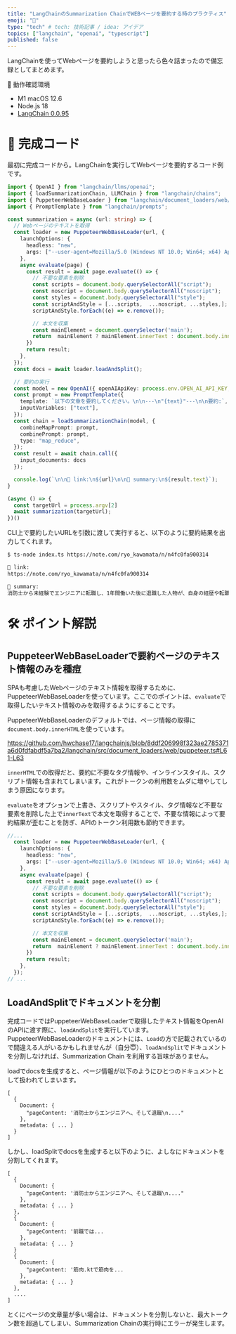```yaml
---
title: "LangChainのSummarization ChainでWEBページを要約する時のプラクティス"
emoji: "🦜"
type: "tech" # tech: 技術記事 / idea: アイデア
topics: ["langchain", "openai", "typescript"]
published: false
---
```


LangChainを使ってWebページを要約しようと思ったら色々詰まったので備忘録としてまとめます。

📝 動作確認環境
- M1 macOS 12.6
- Node.js 18
- [LangChain 0.0.95](https://www.npmjs.com/package/langchain/v/0.0.95)

# 🚀 完成コード

最初に完成コードから。LangChainを実行してWebページを要約するコード例です。

```ts
import { OpenAI } from "langchain/llms/openai";
import { loadSummarizationChain, LLMChain } from "langchain/chains";
import { PuppeteerWebBaseLoader } from "langchain/document_loaders/web/puppeteer";
import { PromptTemplate } from "langchain/prompts";

const summarization = async (url: string) => {
  // Webページのテキストを取得
  const loader = new PuppeteerWebBaseLoader(url, {
    launchOptions: {
      headless: "new",
      args: ["--user-agent=Mozilla/5.0 (Windows NT 10.0; Win64; x64) AppleWebKit/537.36 (KHTML, like Gecko) Chrome/58.0.3029.110 Safari/537.3"],
    },
    async evaluate(page) {
      const result = await page.evaluate(() => {
        // 不要な要素を削除
        const scripts = document.body.querySelectorAll("script");
        const noscript = document.body.querySelectorAll("noscript");
        const styles = document.body.querySelectorAll("style");
        const scriptAndStyle = [...scripts,  ...noscript, ...styles,];
        scriptAndStyle.forEach((e) => e.remove());

        // 本文を収集
        const mainElement = document.querySelector('main');
        return  mainElement ? mainElement.innerText : document.body.innerText;
      })
      return result;
    },
  });
  const docs = await loader.loadAndSplit();

  // 要約の実行
  const model = new OpenAI({ openAIApiKey: process.env.OPEN_AI_API_KEY, temperature: 0, modelName: "gpt-3.5-turbo" });
  const prompt = new PromptTemplate({
    template: `以下の文章を要約してください。\n\n---\n"{text}"---\n\n要約:`,
    inputVariables: ["text"],
  });
  const chain = loadSummarizationChain(model, {
    combineMapPrompt: prompt,
    combinePrompt: prompt,
    type: "map_reduce",
  });
  const result = await chain.call({
    input_documents: docs
  });

  console.log(`\n\n🔗 link:\n${url}\n\n📝 summary:\n${result.text}`);
}

(async () => {
  const targetUrl = process.argv[2]
  await summarization(targetUrl);
})()
```

CLI上で要約したいURLを引数に渡して実行すると、以下のように要約結果を出力してくれます。

```sh
$ ts-node index.ts https://note.com/ryo_kawamata/n/n4fc0fa900314

🔗 link:
https://note.com/ryo_kawamata/n/n4fc0fa900314

📝 summary:
消防士から未経験でエンジニアに転職し、1年間働いた後に退職した人物が、自身の経歴や転職の理由、エンジニアとしての経験について語っている。JavaやSpring Bootでの実務経験を通じて、良い設計や型の利点、テストの重要性などを学び、静的型付け言語が好きになった。退職理由は家庭の事情で、リモートワークができる環境を求めた。転職先はクラウド請求管理サービスの会社で、RailsとVue.jsを勉強中。今後は成長し、事業に大きな影響を与える成果を出したいと考えている。
```

# 🛠️ ポイント解説

## PuppeteerWebBaseLoaderで要約ページのテキスト情報のみを種痘
SPAも考慮したWebページのテキスト情報を取得するために、PuppeteerWebBaseLoaderを使っています。ここでのポイントは、`evaluate`で取得したいテキスト情報のみを取得するようにすることです。

PuppeteerWebBaseLoaderのデフォルトでは、ページ情報の取得に`document.body.innerHTML`を使っています。

https://github.com/hwchase17/langchainjs/blob/8ddf206998f323ae2785371a6d0fdfabdf5a7ba2/langchain/src/document_loaders/web/puppeteer.ts#L61-L63

`innerHTML`での取得だと、要約に不要なタグ情報や、インラインスタイル、スクリプト情報も含まれてしまいます。これがトークンの利用数をムダに増やしてしまう原因になります。

`evaluate`をオプションで上書き、スクリプトやスタイル、タグ情報など不要な要素を削除した上で`innerText`で本文を取得することで、不要な情報によって要約結果が歪むことを防ぎ、APIのトークン利用数も節約できます。

```ts
//...
  const loader = new PuppeteerWebBaseLoader(url, {
    launchOptions: {
      headless: "new",
      args: ["--user-agent=Mozilla/5.0 (Windows NT 10.0; Win64; x64) AppleWebKit/537.36 (KHTML, like Gecko) Chrome/58.0.3029.110 Safari/537.3"],
    },
    async evaluate(page) {
      const result = await page.evaluate(() => {
        // 不要な要素を削除
        const scripts = document.body.querySelectorAll("script");
        const noscript = document.body.querySelectorAll("noscript");
        const styles = document.body.querySelectorAll("style");
        const scriptAndStyle = [...scripts,  ...noscript, ...styles,];
        scriptAndStyle.forEach((e) => e.remove());

        // 本文を収集
        const mainElement = document.querySelector('main');
        return  mainElement ? mainElement.innerText : document.body.innerText;
      })
      return result;
    },
  });
// ...
```

## LoadAndSplitでドキュメントを分割

完成コードではPuppeteerWebBaseLoaderで取得したテキスト情報をOpenAIのAPIに渡す際に、`loadAndSplit`を実行しています。
PuppeteerWebBaseLoaderのドキュメントには、`Load`の方で記載されているので間違える人がいるかもしれませんが（自分😇）、`loadAndSplit`でドキュメントを分割しなければ、Summarization Chain を利用する旨味がありません。

loadでdocsを生成すると、ページ情報が以下のようにひとつのドキュメントとして扱われてしまいます。

```
[
  {
    Document: {
      "pageContent: '消防士からエンジニアへ、そして退職\n...."
    },
    metadata: { ... }
  }
]
```

しかし、loadSplitでdocsを生成すると以下のように、よしなにドキュメントを分割してくれます。

```
[
  {
    Document: {
      "pageContent: '消防士からエンジニアへ、そして退職\n...."
    },
    metadata: { ... }
  },
  {
    Document: {
      "pageContent: '前職では...
    },
    metadata: { ... }
  }
  {
    Document: {
      "pageContent: '筋肉.ktで筋肉を...
    },
    metadata: { ... }
  },
  ....
]
```

とくにページの文章量が多い場合は、ドキュメントを分割しないと、最大トークン数を超過してしまい、Summarization Chainの実行時にエラーが発生します。

```ts
